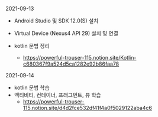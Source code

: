 2021-09-13

- Android Studio 및 SDK 12.0(S) 설치
- Virtual Device (Nexus4 API 29) 설치 및 연결

- kotlin 문법 정리 
  - https://powerful-trouser-115.notion.site/Kotlin-c680367f9a524d5ca1282e92b86faa78

2021-09-14

- kotlin 문법 학습
- 액티비티, 컨테이너, 프래그먼트, 뷰 학습
  - https://powerful-trouser-115.notion.site/d4d2fce532df41f4a0f5029122aba4c6

